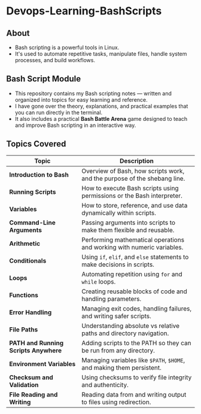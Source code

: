 # Devops-Learning-BashScripts

## About
- Bash scripting is a powerful tools in Linux.
- It's used to automate repetitive tasks, manipulate files, handle system processes, and build workflows.

## Bash Script Module
- This repository contains my Bash scripting notes — written and organized into topics for easy learning and reference.
- I have gone over the theory, explanations, and practical examples that you can run directly in the terminal.
- It also includes a practical **Bash Battle Arena** game designed to teach and improve Bash scripting in an interactive way.

## Topics Covered
| Topic                                 | Description                                                              |
| ------------------------------------- | ------------------------------------------------------------------------ |
| **Introduction to Bash**              | Overview of Bash, how scripts work, and the purpose of the shebang line. |
| **Running Scripts**                   | How to execute Bash scripts using permissions or the Bash interpreter.   |
| **Variables**                         | How to store, reference, and use data dynamically within scripts.        |
| **Command-Line Arguments**            | Passing arguments into scripts to make them flexible and reusable.       |
| **Arithmetic**                        | Performing mathematical operations and working with numeric variables.   |
| **Conditionals**                      | Using `if`, `elif`, and `else` statements to make decisions in scripts.  |
| **Loops**                             | Automating repetition using `for` and `while` loops.                     |
| **Functions**                         | Creating reusable blocks of code and handling parameters.                |
| **Error Handling**                    | Managing exit codes, handling failures, and writing safer scripts.       |
| **File Paths**                        | Understanding absolute vs relative paths and directory navigation.       |
| **PATH and Running Scripts Anywhere** | Adding scripts to the PATH so they can be run from any directory.        |
| **Environment Variables**             | Managing variables like `$PATH`, `$HOME`, and making them persistent.    |
| **Checksum and Validation**           | Using checksums to verify file integrity and authenticity.               |
| **File Reading and Writing**          | Reading data from and writing output to files using redirection.         |
